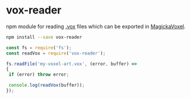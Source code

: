 # vox-reader
npm module for reading [.vox](https://github.com/ephtracy/voxel-model/blob/master/MagicaVoxel-file-format-vox.txt) files which can be exported in [MagickaVoxel](https://ephtracy.github.io/). 

 ```bash
npm install --save vox-reader
```

 ```js
const fs = require('fs');
const readVox = require('vox-reader');

fs.readFile('my-voxel-art.vox', (error, buffer) =>
{
  if (error) throw error;

  console.log(readVox(buffer));
});
```
